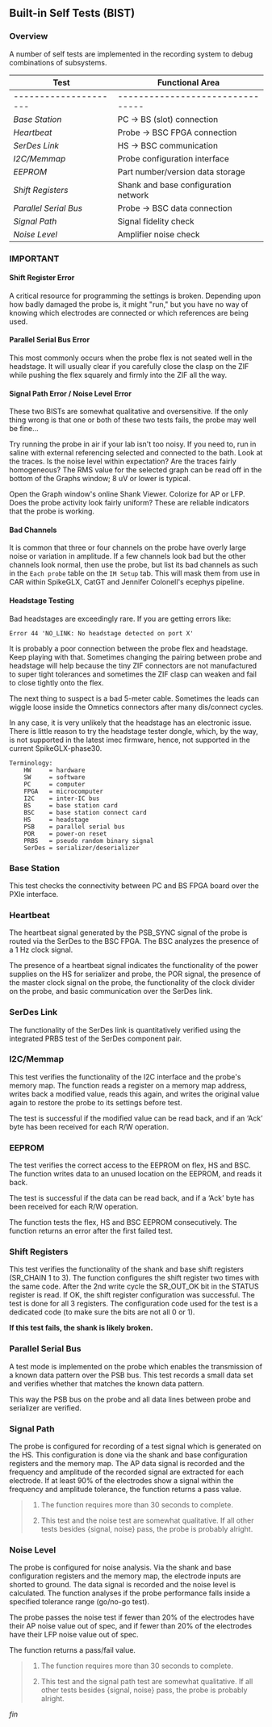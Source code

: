 ## Built-in Self Tests (BIST)

### Overview

A number of self tests are implemented in the recording system to
debug combinations of subsystems.

| Test                  | Functional Area |
| --------------------- | -------------------------------- |
| --------------------- | -------------------------------- |
| *Base Station*        | PC -> BS (slot) connection |
| *Heartbeat*           | Probe -> BSC FPGA connection |
| *SerDes Link*         | HS -> BSC communication |
| *I2C/Memmap*          | Probe configuration interface |
| *EEPROM*              | Part number/version data storage |
| *Shift Registers*     | Shank and base configuration network |
| *Parallel Serial Bus* | Probe -> BSC data connection |
| *Signal Path*         | Signal fidelity check |
| *Noise Level*         | Amplifier noise check |

### IMPORTANT

#### Shift Register Error

A critical resource for programming the settings is broken. Depending upon
how badly damaged the probe is, it might "run," but you have no way of
knowing which electrodes are connected or which references are being used.

#### Parallel Serial Bus Error

This most commonly occurs when the probe flex is not seated well in the
headstage. It will usually clear if you carefully close the clasp on the
ZIF while pushing the flex squarely and firmly into the ZIF all the way.

#### Signal Path Error / Noise Level Error

These two BISTs are somewhat qualitative and oversensitive. If the only
thing wrong is that one or both of these two tests fails, the probe may
well be fine...

Try running the probe in air if your lab isn't too noisy. If you need to,
run in saline with external referencing selected and connected to the
bath. Look at the traces. Is the noise level within expectation? Are the
traces fairly homogeneous? The RMS value for the selected graph can be read
off in the bottom of the Graphs window; 8 uV or lower is typical.

Open the Graph window's online Shank Viewer. Colorize for AP or LFP. Does
the probe activity look fairly uniform? These are reliable indicators that
the probe is working.

#### Bad Channels

It is common that three or four channels on the probe have overly large
noise or variation in amplitude. If a few channels look bad but the other
channels look normal, then use the probe, but list its bad channels as
such in the `Each probe` table on the `IM Setup` tab. This will mask them
from use in CAR within SpikeGLX, CatGT and Jennifer Colonell's ecephys
pipeline.

#### Headstage Testing

Bad headstages are exceedingly rare. If you are getting errors like:

`Error 44 'NO_LINK: No headstage detected on port X'`

It is probably a poor connection between the probe flex and headstage.
Keep playing with that. Sometimes changing the pairing between probe and
headstage will help because the tiny ZIF connectors are not manufactured
to super tight tolerances and sometimes the ZIF clasp can weaken and fail
to close tightly onto the flex.

The next thing to suspect is a bad 5-meter cable. Sometimes the leads can
wiggle loose inside the Omnetics connectors after many dis/connect cycles.

In any case, it is very unlikely that the headstage has an electronic
issue. There is little reason to try the headstage tester dongle, which,
by the way, is not supported in the latest imec firmware, hence, not
supported in the current SpikeGLX-phase30.

```
Terminology:
    HW     = hardware
    SW     = software
    PC     = computer
    FPGA   = microcomputer
    I2C    = inter-IC bus
    BS     = base station card
    BSC    = base station connect card
    HS     = headstage
    PSB    = parallel serial bus
    POR    = power-on reset
    PRBS   = pseudo random binary signal
    SerDes = serializer/deserializer
```

### Base Station

This test checks the connectivity between PC and BS FPGA board over the
PXIe interface.

### Heartbeat

The heartbeat signal generated by the PSB_SYNC signal of the probe is
routed via the SerDes to the BSC FPGA. The BSC analyzes the presence of
a 1 Hz clock signal.

The presence of a heartbeat signal indicates the functionality of the
power supplies on the HS for serializer and probe, the POR signal, the
presence of the master clock signal on the probe, the functionality of
the clock divider on the probe, and basic communication over the
SerDes link.

### SerDes Link

The functionality of the SerDes link is quantitatively verified
using the integrated PRBS test of the SerDes component pair.

### I2C/Memmap

This test verifies the functionality of the I2C interface and the probe's
memory map. The function reads a register on a memory map address, writes
back a modified value, reads this again, and writes the original value
again to restore the probe to its settings before test.

The test is successful if the modified value can be read back, and if an
‘Ack’ byte has been received for each R/W operation.

### EEPROM

The test verifies the correct access to the EEPROM on flex, HS and BSC.
The function writes data to an unused location on the EEPROM, and reads
it back.

The test is successful if the data can be read back, and if a ‘Ack’ byte
has been received for each R/W operation.

The function tests the flex, HS and BSC EEPROM consecutively. The function
returns an error after the first failed test.

### Shift Registers

This test verifies the functionality of the shank and base shift registers
(SR_CHAIN 1 to 3). The function configures the shift register two times
with the same code. After the 2nd write cycle the SR_OUT_OK bit in the
STATUS register is read. If OK, the shift register configuration was
successful. The test is done for all 3 registers. The configuration
code used for the test is a dedicated code (to make sure the bits
are not all 0 or 1).

**If this test fails, the shank is likely broken.**

### Parallel Serial Bus

A test mode is implemented on the probe which enables the transmission
of a known data pattern over the PSB bus. This test records a small data
set and verifies whether that matches the known data pattern.

This way the PSB bus on the probe and all data lines between probe and
serializer are verified.

### Signal Path

The probe is configured for recording of a test signal which is generated
on the HS. This configuration is done via the shank and base configuration
registers and the memory map. The AP data signal is recorded and the
frequency and amplitude of the recorded signal are extracted for each
electrode. If at least 90% of the electrodes show a signal within the
frequency and amplitude tolerance, the function returns a pass value.

> 1. The function requires more than 30 seconds to complete.
>
> 2. This test and the noise test are somewhat qualitative. If all other
tests besides {signal, noise} pass, the probe is probably alright.

### Noise Level

The probe is configured for noise analysis. Via the shank and base
configuration registers and the memory map, the electrode inputs are
shorted to ground. The data signal is recorded and the noise level is
calculated. The function analyses if the probe performance falls
inside a specified tolerance range (go/no-go test).

The probe passes the noise test if fewer than 20% of the electrodes have
their AP noise value out of spec, and if fewer than 20% of the electrodes
have their LFP noise value out of spec.

The function returns a pass/fail value.

> 1. The function requires more than 30 seconds to complete.
>
> 2. This test and the signal path test are somewhat qualitative. If all
other tests besides {signal, noise} pass, the probe is probably alright.


_fin_

